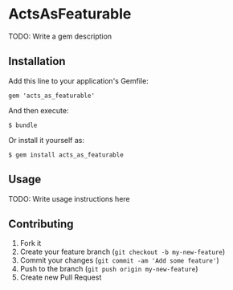 # ActsAsFeaturable

TODO: Write a gem description

## Installation

Add this line to your application's Gemfile:

    gem 'acts_as_featurable'

And then execute:

    $ bundle

Or install it yourself as:

    $ gem install acts_as_featurable

## Usage

TODO: Write usage instructions here

## Contributing

1. Fork it
2. Create your feature branch (`git checkout -b my-new-feature`)
3. Commit your changes (`git commit -am 'Add some feature'`)
4. Push to the branch (`git push origin my-new-feature`)
5. Create new Pull Request
